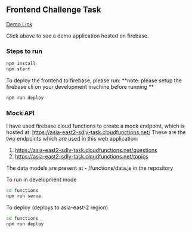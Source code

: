 ## Frontend Challenge Task

[Demo Link](https://sdly-task.web.app/)

Click above to see a demo application hosted on firebase.

### Steps to run

```bash
npm install
npm start
```

To deploy the frontend to firebase, please run:
**note: please setup the firebase cli on your development machine before running
**

```bash
npm run deploy
```

### Mock API

I have used firebase cloud functions to create a mock endpoint, which is hosted at:
https://asia-east2-sdly-task.cloudfunctions.net/
These are the two endpoints which are used in this web application:

1. https://asia-east2-sdly-task.cloudfunctions.net/questions
1. https://asia-east2-sdly-task.cloudfunctions.net/topics

The data models are present at -
/functions/data.js in the repository

To run in development mode

```bash
cd functions
npm run serve
```

To deploy (deploys to asia-east-2 region)

```bash
cd functions
npm run deploy
```
